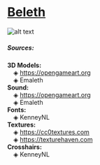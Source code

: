 # [Beleth](https://en.wikipedia.org/wiki/Beleth)
![alt text](https://media.githubusercontent.com/media/Emaleth-BSE/Beleth/master/extra/screenshots/test.png)

##### Sources:
**3D Models:**  
&emsp;◈ https://opengameart.org  
&emsp;◈ Emaleth  
**Sound:**  
&emsp;◈ https://opengameart.org  
&emsp;◈ Emaleth  
**Fonts:**  
&emsp;◈ KenneyNL  
**Textures:**  
&emsp;◈ https://cc0textures.com  
&emsp;◈ https://texturehaven.com  
**Crosshairs:**  
&emsp;◈ KenneyNL  


